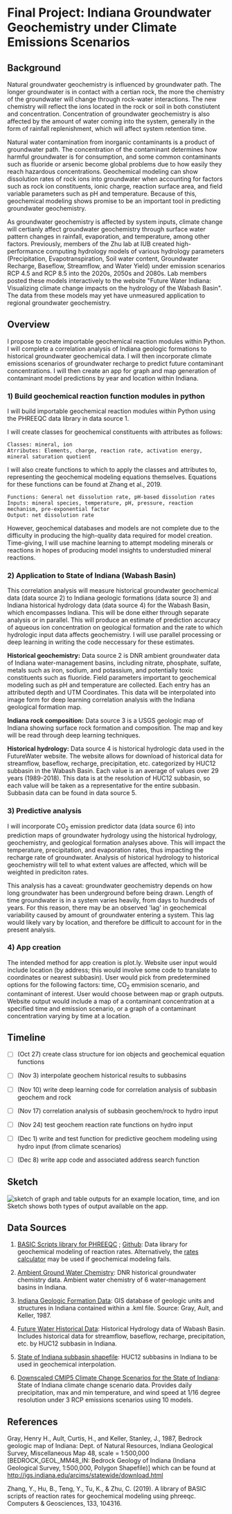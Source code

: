 # Final Project: Indiana Groundwater Geochemistry under Climate Emissions Scenarios

## Background
Natural groundwater geochemistry is influenced by groundwater path. The longer groundwater is in contact with a certian rock, the more the chemistry of the groundwater will change through rock-water interactions. The new chemistry will reflect the ions located in the rock or soil in both constiutent and concentration. Concentration of groundwater geochemistry is also affected by the amount of water coming into the system, generally in the form of rainfall replenishment, which will affect system retention time.

Natural water contamination from inorganic contaminants is a product of groundwater path. The concentration of the contaminant determines how harmful groundwater is for consumption, and some common contaminants such as fluoride or arsenic become global problems due to how easily they reach hazardous concentrations. Geochemical modeling can show dissolution rates of rock ions into groundwater when accounting for factors such as rock ion constituents, ionic charge, reaction surface area, and field variable parameters such as pH and temperature. Because of this, geochemical modeling shows promise to be an important tool in predicting groundwater geochemistry.  

As groundwater geochemistry is affected by system inputs, climate change will certianly affect groundwater geochemistry through surface water pattern changes in rainfall, evaporation, and temperature, among other factors. Previously, members of the Zhu lab at IUB created high-performance computing hydrology models of various hydrology parameters (Precipitation, Evapotranspiration, Soil water content, Groundwater Recharge, Baseflow, Streamflow, and Water Yield) under emission scenarios RCP 4.5 and RCP 8.5 into the 2020s, 2050s and 2080s. Lab members posted these models interactively to the website "Future Water Indiana: Visualizing climate change impacts on the hydrology of the Wabash Basin". The data from these models may yet have unmeasured application to regional groundwater geochemistry.



## Overview
I propose to create importable geochemical reaction modules within Python.
I will complete a correlation analysis of Indiana geologic formations to historical groundwater geochemical data.
I will then incorporate climate emissions scenarios of groundwater recharge to predict future contaminant concentrations. 
I will then create an app for graph and map generation of contaminant model predictions by year and location within Indiana.


### 1) Build geochemical reaction function modules in python
I will build importable geochemical reaction modules within Python using the PHREEQC data library in data source 1.

I will create classes for geochemical constituents with attributes as follows:
```
Classes: mineral, ion
Atrributes: Elements, charge, reaction rate, activation energy, mineral saturation quotient
```

I will also create functions to which to apply the classes and attributes to, representing the geochemical modeling equations themselves. Equations for these functions can be found at Zhang et al., 2019.
```
Functions: General net dissolution rate, pH-based dissolution rates
Inputs: mineral species, temperature, pH, pressure, reaction mechanism, pre-exponential factor
Output: net dissolution rate
```

However, geochemical databases and models are not complete due to the difficulty in producing the high-quality data required for model creation. Time-giving, I will use machine learning to attempt modeling minerals or reactions in hopes of producing model insights to understudied mineral reactions. 


### 2) Application to State of Indiana (Wabash Basin)
This correlation analysis will measure historical groundwater geochemical data (data source 2) to Indiana geologic formations (data source 3) and Indiana historical hydrology data (data source 4) for the Wabash Basin, which encompasses Indiana. This will be done either through separate analysis or in parallel. This will produce an estimate of prediction accuracy of aqueous ion concentration on geological formation and the rate to which hydrologic input data affects geochemistry. I will use parallel processing or deep learning in writing the code neccessary for these estimates.

**Historical geochemistry:**
Data source 2 is DNR ambient groundwater data of Indiana water-management basins, including nitrate, phosphate, sulfate, metals such as iron, sodium, and potassium, and potentially toxic constituents such as fluoride. Field parameters important to geochemical modeling such as pH and temperature are collected. Each entry has an attributed depth and UTM Coordinates. 
This data will be interpolated into image form for deep learning correlation analysis with the Indiana geological formation map.

**Indiana rock composition:**
Data source 3 is a USGS geologic map of Indiana showing surface rock formation and composition. The map and key will be read through deep learning techniques.

**Historical hydrology:**
Data source 4 is historical hydrologic data used in the FutureWater website. The website allows for download of historical data for streamflow, baseflow, recharge, precipitation, etc. categorized by HUC12 subbasin in the Wabash Basin. Each value is an average of values over 29 years (1989-2018). This data is at the resolution of HUC12 subbasin, so each value will be taken as a representative for the entire subbasin. Subbasin data can be found in data source 5.


### 3) Predictive analysis  
I will incorporate CO<sub>2</sub> emission predictor data (data source 6) into prediction maps of groundwater hydrology using the historical hydrology, geochemistry, and geological formation analyses above. This will impact the temperature, precipitation, and evaporation rates, thus impacting the recharge rate of groundwater. Analysis of historical hydrology to historical geochemistry will tell to what extent values are affected, which will be weighted in prediciton rates. 

This analysis has a caveat: groundwater geochemistry depends on how long groundwater has been underground before being drawn. Length of time groundwater is in a system varies heavily, from days to hundreds of years. For this reason, there may be an observed 'lag' in geochemical variability caused by amount of groundwater entering a system. This lag would likely vary by location, and therefore be difficult to account for in the present analysis. 


### 4) App creation
The intended method for app creation is plot.ly.
Website user input would include location (by address; this would involve some code to translate to coordinates or nearest subbasin). User would pick from predetermined options for the following factors: time, CO<sub>2</sub> emmision scenario, and contaminant of interest. User would choose between map or graph outputs. 
Website output would include a map of a contaminant concentration at a specified time and emission scenario, or a graph of a contaminant concentration varying by time at a location.



## Timeline
- [ ] (Oct 27) create class structure for ion objects and geochemical equation functions
- [ ] (Nov 3) interpolate geochem historical results to subbasins
- [ ] (Nov 10) write deep learning code for correlation analysis of subbasin geochem and rock
- [ ] (Nov 17) correlation analysis of subbasin geochem/rock to hydro input 
- [ ] (Nov 24) test geochem reaction rate functions on hydro input
- [ ] (Dec 1) write and test function for predictive geochem modeling using hydro input (from climate scenarios)
- [ ] (Dec 8) write app code and associated address search function



## Sketch
![sketch of graph and table outputs for an example location, time, and ion](https://github.com/cookjan/G690_jcc/blob/main/research_project/images/proposalimage.png)
Sketch shows both types of output available on the app.


## Data Sources
1. [BASIC Scripts library for PHREEQC](http://149.165.154.118/basic_scripts/basic_scripts.php) ; [Github](https://github.com/HydrogeoIU/PHREEQC-Kinetic-Library): Data library for geochemical modeling of reaction rates. 
Alternatively, the [rates calculator](https://hydrogeochem.earth.indiana.edu/software/index.html) may be used if geochemical modeling fails. 

2. [Ambient Ground Water Chemistry](https://www.in.gov/dnr/water/publications/ambient-ground-water-chemistry/ ): DNR historical groundwater chemistry data. Ambient water chemistry of 6 water-management basins in Indiana.

3. [Indiana Geologic Formation Data](https://mrdata.usgs.gov/geology/state/state.php?state=IN):
GIS database of geologic units and structures in Indiana contained within a .kml file. Source: Gray, Ault, and Keller, 1987.

4. [Future Water Historical Data](https://analysis.futurewater.indiana.edu/?_gl=1*1nsy30f*_ga*MjA2OTI3MjMyMy4xNjkyNTkxMjc5*_ga_61CH0D2DQW*MTY5ODA3MTE4MS4yNC4xLjE2OTgwNzIxMTUuNjAuMC4w): Historical Hydrology data of Wabash Basin. Includes historical data for streamflow, baseflow, recharge, precipitation, etc. by HUC12 subbasin in Indiana. 

5. [State of Indiana subbasin shapefile](https://figshare.com/articles/dataset/Wabash_River_Basin_USGS_NHD_HUC_12_polygon_shapefile/8398394): HUC12 subbasins in Indiana to be used in geochemical interpolation.

6. [Downscaled CMIP5 Climate Change Scenarios for the State of Indiana](https://www.crc.nd.edu/~kbyun/CMIP5_IN_CCIA.html): State of Indiana climate change scenario data. Provides daily precipitation, max and min temperature, and wind speed at 1/16 degree resolution under 3 RCP emissions scenarios using 10 models. 



## References
Gray, Henry H., Ault, Curtis, H., and Keller, Stanley, J., 1987, Bedrock geologic map of Indiana: Dept. of Natural Resources, Indiana Geological Survey, Miscellaneous Map 48, scale = 1:500,000
[BEDROCK_GEOL_MM48_IN: Bedrock Geology of Indiana (Indiana Geological Survey, 1:500,000, Polygon Shapefile)] which can be found at http://igs.indiana.edu/arcims/statewide/download.html

Zhang, Y., Hu, B., Teng, Y., Tu, K., & Zhu, C. (2019). A library of BASIC scripts of reaction rates for geochemical modeling using phreeqc. Computers & Geosciences, 133, 104316. 